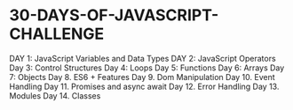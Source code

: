# 30-DAYS-OF-JAVASCRIPT-CHALLENGE

DAY 1: JavaScript Variables and Data Types
DAY 2: JavaScript Operators
Day 3: Control Structures
Day 4: Loops
Day 5: Functions
Day 6: Arrays
Day 7: Objects
Day 8. ES6 + Features
Day 9. Dom Manipulation
Day 10. Event Handling
Day 11. Promises and async await
Day 12. Error Handling
Day 13. Modules
Day 14. Classes
